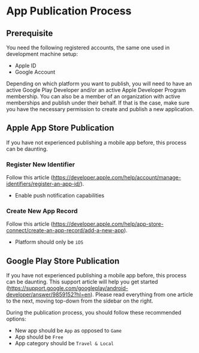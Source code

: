 # App Publication Process

## Prerequisite

You need the following registered accounts, the same one used in development machine setup:
- Apple ID
- Google Account

Depending on which platform you want to publish, you will need to have an active Google Play Developer and/or an active Apple Developer Program membership.
You can also be a member of an organization with active memberships and publish under their behalf. If that is the case, make sure you have the necessary permission to create and publish a new application.

## Apple App Store Publication

If you have not experienced publishing a mobile app before, this process can be daunting.

### Register New Identifier

Follow this article (https://developer.apple.com/help/account/manage-identifiers/register-an-app-id/).
- Enable push notification capabilities

### Create New App Record
Follow this article (https://developer.apple.com/help/app-store-connect/create-an-app-record/add-a-new-app).
- Platform should only be `iOS`

## Google Play Store Publication

If you have not experienced publishing a mobile app before, this process can be daunting. This support article will help you get started (https://support.google.com/googleplay/android-developer/answer/9859152?hl=en). Please read everything from one article to the next, moving top-down from the sidebar on the right.

During the publication process, you should follow these recommended options:
- New app should be `App` as opposed to `Game`
- App should be `Free`
- App category should be `Travel & Local`